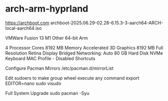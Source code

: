 # arch-arm-hyprland

https://archboot.com
archboot-2025.06.29-02.28-6.15.3-3-aarch64-ARCH-local-aarch64.iso

VMWare Fusion 13 M1
Other 64-bit Arm

4 Processor Cores
8192 MB Memory
Accelerated 3D Graphics 8192 MB
Full Resolution Retina Display
Bridged Networking: Auto
80 GB Hard Disk NVMe
Keyboard MAC Profile - Disabled Shortcuts

Configure Pacman Mirrors
/etc/pacman.d/mirrorList

Edit sudoers to make group wheel execute any command
export EDITOR=nano
sudo visudo

Full System Upgrade
sudo pacman -Syu 

